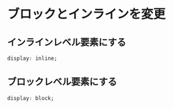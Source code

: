 # ブロックとインラインを変更
## インラインレベル要素にする
```css
display: inline;
```

## ブロックレベル要素にする
```css
display: block;
```
